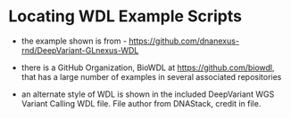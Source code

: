 # Locating WDL Example Scripts

- the example shown is from - https://github.com/dnanexus-rnd/DeepVariant-GLnexus-WDL

- there is a GitHub Organization, BioWDL at https://github.com/biowdl, that has a large number of examples in several associated repositories
- an alternate style of WDL is shown in the included DeepVariant WGS Variant Calling WDL file.  File author from DNAStack, credit in file.
